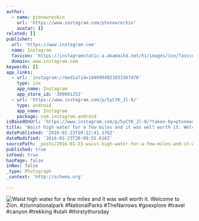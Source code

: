 ```yaml
---
author:
  - name: ptonewreckin
    url: 'https://www.instagram.com/ptonewreckin'
    avatar: {}
related: []
publisher:
  url: 'https://www.instagram.com'
  name: Instagram
  favicon: 'https://instagramstatic-a.akamaihd.net/h1/images/ico/favicon.ico/7cdab0872b15.ico'
  domain: www.instagram.com
keywords: []
app_links:
  - url: 'instagram://media?id=1040904921033367476'
    type: ios
    app_name: Instagram
    app_store_id: '389801252'
  - url: 'https://www.instagram.com/p/5yCYK_Jl-0/'
    type: android
    app_name: Instagram
    package: com.instagram.android
isBasedOnUrl: 'https://www.instagram.com/p/5yCYK_Jl-0/?taken-by=ptonewreckin'
title: 'Waist high water for a few miles and it was well worth it. Welcome to Zion. #zionnationalpark #NationalParks #TheNarrows #goexplore #travel #canyon #trekking #utah #thirstythursday'
datePublished: '2016-01-23T20:12:41.176Z'
dateModified: '2016-01-23T20:09:55.616Z'
sourcePath: _posts/2016-01-23-waist-high-water-for-a-few-miles-and-it-was-well-worth-it-w.md
published: true
inFeed: true
hasPage: false
inNav: false
_type: Photograph
_context: 'http://schema.org'

---
```

![Waist high water for a few miles and it was well worth it&period; Welcome to Zion&period; &num;zionnationalpark &num;NationalParks &num;TheNarrows &num;goexplore &num;travel &num;canyon &num;trekking &num;utah &num;thirstythursday](https://scontent.cdninstagram.com/hphotos-xpt1/t51.2885-15/s640x640/sh0.08/e35/11248123_683453541756727_1251539238_n.jpg)